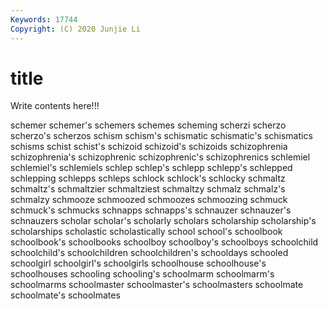 ```yaml
---
Keywords: 17744
Copyright: (C) 2020 Junjie Li
---
```


# title

Write contents here!!!
 
schemer 
schemer's 
schemers 
schemes 
scheming 
scherzi 
scherzo
scherzo's 
scherzos 
schism 
schism's 
schismatic 
schismatic's 
schismatics 
schisms 
schist 
schist's
schizoid 
schizoid's 
schizoids 
schizophrenia 
schizophrenia's 
schizophrenic 
schizophrenic's 
schizophrenics 
schlemiel 
schlemiel's
schlemiels 
schlep 
schlep's 
schlepp 
schlepp's 
schlepped 
schlepping 
schlepps 
schleps 
schlock
schlock's 
schlocky 
schmaltz 
schmaltz's 
schmaltzier 
schmaltziest 
schmaltzy 
schmalz 
schmalz's 
schmalzy
schmooze 
schmoozed 
schmoozes 
schmoozing 
schmuck 
schmuck's 
schmucks 
schnapps 
schnapps's 
schnauzer
schnauzer's 
schnauzers 
scholar 
scholar's 
scholarly 
scholars 
scholarship 
scholarship's 
scholarships 
scholastic
scholastically 
school 
school's 
schoolbook 
schoolbook's 
schoolbooks 
schoolboy 
schoolboy's 
schoolboys 
schoolchild
schoolchild's 
schoolchildren 
schoolchildren's 
schooldays 
schooled 
schoolgirl 
schoolgirl's 
schoolgirls 
schoolhouse 
schoolhouse's
schoolhouses 
schooling 
schooling's 
schoolmarm 
schoolmarm's 
schoolmarms 
schoolmaster 
schoolmaster's 
schoolmasters 
schoolmate
schoolmate's 
schoolmates 
